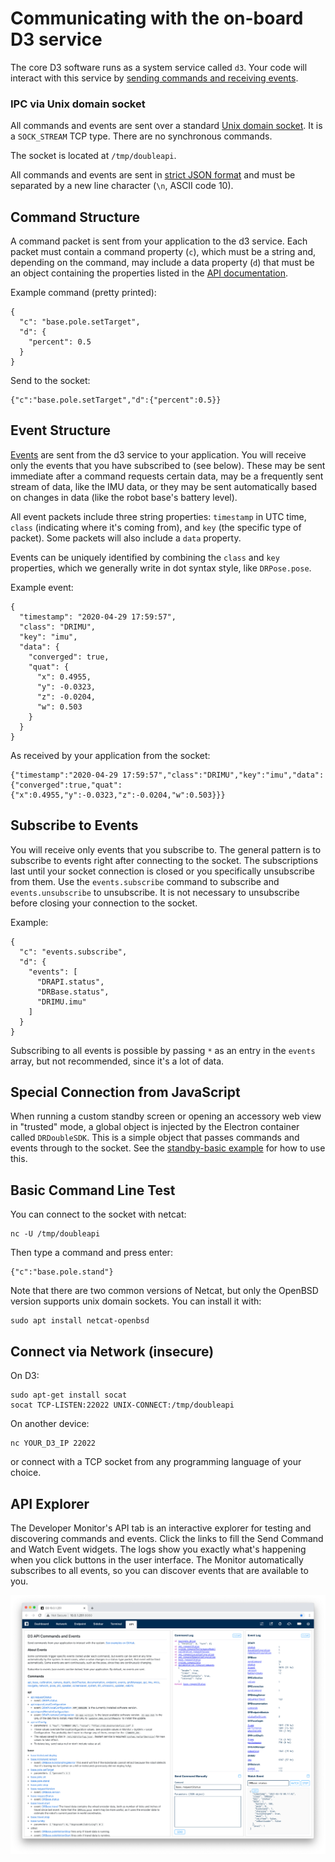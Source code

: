 # Communicating with the on-board D3 service

The core D3 software runs as a system service called `d3`. Your code will interact with this service by [sending commands and receiving events](API.md).

### IPC via Unix domain socket

All commands and events are sent over a standard [Unix domain socket](https://en.wikipedia.org/wiki/Unix_domain_socket). It is a `SOCK_STREAM` TCP type. There are no synchronous commands.

The socket is located at `/tmp/doubleapi`.

All commands and events are sent in [strict JSON format](https://www.w3schools.com/js/js_json_syntax.asp) and must be separated by a new line character (`\n`, ASCII code 10).

## Command Structure

A command packet is sent from your application to the d3 service. Each packet must contain a command property (`c`), which must be a string and, depending on the command, may include a data property (`d`) that must be an object containing the properties listed in the [API documentation](API.md).

Example command (pretty printed):

    {
      "c": "base.pole.setTarget",
      "d": {
        "percent": 0.5
      }
    }

Send to the socket:

    {"c":"base.pole.setTarget","d":{"percent":0.5}}

## Event Structure

[Events](API.md#events-1) are sent from the d3 service to your application. You will receive only the events that you have subscribed to (see below). These may be sent immediate after a command requests certain data, may be a frequently sent stream of data, like the IMU data, or they may be sent automatically based on changes in data (like the robot base's battery level). 

All event packets include three string properties: `timestamp` in UTC time, `class` (indicating where it's coming from), and `key` (the specific type of packet). Some packets will also include a `data` property.

Events can be uniquely identified by combining the `class` and `key` properties, which we generally write in dot syntax style, like `DRPose.pose`.

Example event:

    {
      "timestamp": "2020-04-29 17:59:57",
      "class": "DRIMU",
      "key": "imu",
      "data": {
        "converged": true,
        "quat": {
          "x": 0.4955,
          "y": -0.0323,
          "z": -0.0204,
          "w": 0.503
        }
      }
    }

As received by your application from the socket:

    {"timestamp":"2020-04-29 17:59:57","class":"DRIMU","key":"imu","data":{"converged":true,"quat":{"x":0.4955,"y":-0.0323,"z":-0.0204,"w":0.503}}}

## Subscribe to Events

You will receive only events that you subscribe to. The general pattern is to subscribe to events right after connecting to the socket. The subscriptions last until your socket connection is closed or you specifically unsubscribe from them. Use the `events.subscribe` command to subscribe and `events.unsubscribe` to unsubscribe. It is not necessary to unsubscribe before closing your connection to the socket.

Example:

    {
      "c": "events.subscribe",
      "d": {
        "events": [
          "DRAPI.status",
          "DRBase.status",
          "DRIMU.imu"
        ]
      }
    }

Subscribing to all events is possible by passing `*` as an entry in the `events` array, but not recommended, since it's a lot of data.

## Special Connection from JavaScript

When running a custom standby screen or opening an accessory web view in "trusted" mode, a global object is injected by the Electron container called `DRDoubleSDK`. This is a simple object that passes commands and events through to the socket. See the [standby-basic example](../examples/standby-basic/) for how to use this.

## Basic Command Line Test

You can connect to the socket with netcat:

    nc -U /tmp/doubleapi

Then type a command and press enter:

    {"c":"base.pole.stand"}

Note that there are two common versions of Netcat, but only the OpenBSD version supports unix domain sockets. You can install it with:

    sudo apt install netcat-openbsd

## Connect via Network (insecure)

On D3:

    sudo apt-get install socat
    socat TCP-LISTEN:22022 UNIX-CONNECT:/tmp/doubleapi

On another device:

    nc YOUR_D3_IP 22022

or connect with a TCP socket from any programming language of your choice.

## API Explorer

The Developer Monitor's API tab is an interactive explorer for testing and discovering commands and events. Click the links to fill the Send Command and Watch Event widgets. The logs show you exactly what's happening when you click buttons in the user interface. The Monitor automatically subscribes to all events, so you can discover events that are available to you.

![D3 Developer Monitor API Explorer](../monitor-api-preview.png "D3 Developer Monitor API Explorer")
